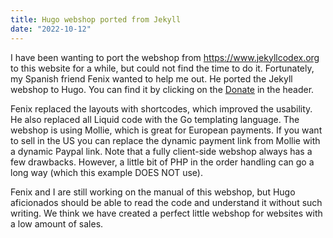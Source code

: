 ```yaml
---
title: Hugo webshop ported from Jekyll
date: "2022-10-12"
---
```


I have been wanting to port the webshop from https://www.jekyllcodex.org to this website for a while, but could not find the time to do it. Fortunately, my Spanish friend Fenix wanted to help me out. He ported the Jekyll webshop to Hugo. You can find it by clicking on the [Donate](/donate/) in the header. 

Fenix replaced the layouts with shortcodes, which improved the usability. He also replaced all Liquid code with the Go templating language. The webshop is using Mollie, which is great for European payments. If you want to sell in the US you can replace the dynamic payment link from Mollie with a dynamic Paypal link. Note that a fully client-side webshop always has a few drawbacks. However, a little bit of PHP in the order handling can go a long way (which this example DOES NOT use).

Fenix and I are still working on the manual of this webshop, but Hugo aficionados should be able to read the code and understand it without such writing. We think we have created a perfect little webshop for websites with a low amount of sales.